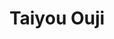 --- 
title: "Taiyou Ouji"
publishdate: "2019-3-14T16:48:46+02:00"
src: "https://365manga.net/manga/taiyou-ouji"
image: "https://data.365manga.net/images/thumbnails/24679-taiyou-ouji.jpg"
description: "Noriko is a rich girl with guards always following her around to protect her. Until one day when Noriko is on a short graduation trip without guards when a guy faints on top of her! Feeling dizzy, she woke up with the man at her side waking her up. Who is this man and what will happen? Read this manga from right to left"
---